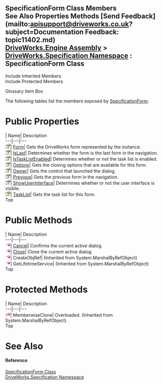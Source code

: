SpecificationForm Class Members   
See Also Properties Methods [Send Feedback](mailto:apisupport@driveworks.co.uk?subject=Documentation Feedback: topic11402.md)  
[DriveWorks.Engine Assembly](topic2156.md) > [DriveWorks.Specification Namespace](topic10764.md) : SpecificationForm Class  
---  
  
Include Inherited Members    
Include Protected Members  


Glossary Item Box

The following tables list the members exposed by [SpecificationForm](topic11402.md).

# Public Properties

| Name| Description  
---|---|---  
![Public Property](dotnetimages/publicProperty.gif)| [Form](topic11410.md)| Gets the DriveWorks form represented by the instance.   
![Public Property](dotnetimages/publicProperty.gif)| [IsLast](topic11411.md)| Determines whether the form is the last form in the navigation.   
![Public Property](dotnetimages/publicProperty.gif)| [IsTaskListEnabled](topic11412.md)| Determines whether or not the task list is enabled.   
![Public Property](dotnetimages/publicProperty.gif)| [Options](topic11413.md)| Gets the closing options that are available for this form.   
![Public Property](dotnetimages/publicProperty.gif)| [Owner](topic11414.md)| Gets the control that launched the dialog.   
![Public Property](dotnetimages/publicProperty.gif)| [Previous](topic11415.md)| Gets the previous form in the navigation.   
![Public Property](dotnetimages/publicProperty.gif)| [ShowUserInterface](topic11416.md)| Determines whether or not the user interface is visible.   
![Public Property](dotnetimages/publicProperty.gif)| [TaskList](topic11417.md)| Gets the task list for this form.   
Top

# Public Methods

| Name| Description  
---|---|---  
![Public Method](dotnetimages/publicMethod.gif)| [Cancel](topic11408.md)| Confirms the current active dialog.   
![Public Method](dotnetimages/publicMethod.gif)| [Close](topic11409.md)| Close the current active dialog.   
![Public Method](dotnetimages/publicMethod.gif)| CreateObjRef|  (Inherited from System.MarshalByRefObject)  
![Public Method](dotnetimages/publicMethod.gif)| GetLifetimeService|  (Inherited from System.MarshalByRefObject)  
Top

# Protected Methods

| Name| Description  
---|---|---  
![Protected Method](dotnetimages/protectedMethod.gif)| MemberwiseClone| Overloaded. (Inherited from System.MarshalByRefObject)  
Top

# See Also

#### Reference

[SpecificationForm Class](topic11402.md)   
[DriveWorks.Specification Namespace](topic10764.md)


